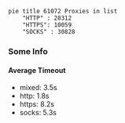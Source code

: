 
```mermaid
pie title 61072 Proxies in list
    "HTTP" : 28312
    "HTTPS": 10059
    "SOCKS" : 30828
```

### Some Info
#### Average Timeout

- mixed: 3.5s
- http: 1.8s
- https: 8.2s
- socks: 5.3s